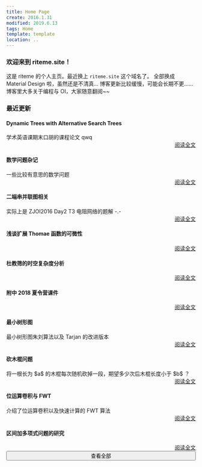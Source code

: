 ```yaml
---
title: Home Page
create: 2016.1.31
modified: 2019.6.13
tags: Home
template: template
location: ..
---
```


### 欢迎来到 riteme.site！
这是 riteme 的个人主页。最近换上 `riteme.site` 这个域名了。
全部换成 Material Design 啦，虽然还是不清真...
博客更新比较缓慢，可能会长期不更......
博客里大多关于编程与 OI，大家随意翻阅~~

### 最近更新
<div class="mdl-card mdl-shadow--4dp" style="width: 100%"><div class="mdl-card__title"><h4 class="mdl-card__title-text">Dynamic Trees with Alternative Search Trees</h4></div><div class="mdl-card__supporting-text">学术英语课期末口胡的课程论文 qwq</div><div class="mdl-card__actions mdl-card--border" style="text-align: right"><a class="mdl-button mdl-button--colored mdl-js-button mdl-js-ripple-effect" href="blog/2019-6-13/dynamic-trees-eap.html">阅读全文</a></div></div>
<div class="mdl-card mdl-shadow--4dp" style="width: 100%"><div class="mdl-card__title"><h4 class="mdl-card__title-text">数学问题杂记</h4></div><div class="mdl-card__supporting-text">一些比较有意思的数学问题</div><div class="mdl-card__actions mdl-card--border" style="text-align: right"><a class="mdl-button mdl-button--colored mdl-js-button mdl-js-ripple-effect" href="blog/2017-12-16/math-problems.html">阅读全文</a></div></div>
<div class="mdl-card mdl-shadow--4dp" style="width: 100%"><div class="mdl-card__title"><h4 class="mdl-card__title-text">二端串并联图相关</h4></div><div class="mdl-card__supporting-text">实际上是 ZJOI2016 Day2 T3 电阻网络的题解 -.-</div><div class="mdl-card__actions mdl-card--border" style="text-align: right"><a class="mdl-button mdl-button--colored mdl-js-button mdl-js-ripple-effect" href="blog/2019-1-30/series-parallel.html">阅读全文</a></div></div>
<div class="mdl-card mdl-shadow--4dp" style="width: 100%"><div class="mdl-card__title"><h4 class="mdl-card__title-text">浅谈扩展 Thomae 函数的可微性</h4></div><div class="mdl-card__supporting-text"></div><div class="mdl-card__actions mdl-card--border" style="text-align: right"><a class="mdl-button mdl-button--colored mdl-js-button mdl-js-ripple-effect" href="blog/2018-11-24/thomae-function.html">阅读全文</a></div></div>
<div class="mdl-card mdl-shadow--4dp" style="width: 100%"><div class="mdl-card__title"><h4 class="mdl-card__title-text">杜教筛的时空复杂度分析</h4></div><div class="mdl-card__supporting-text"></div><div class="mdl-card__actions mdl-card--border" style="text-align: right"><a class="mdl-button mdl-button--colored mdl-js-button mdl-js-ripple-effect" href="blog/2018-9-11/time-space-complexity-dyh-algo.html">阅读全文</a></div></div>
<div class="mdl-card mdl-shadow--4dp" style="width: 100%"><div class="mdl-card__title"><h4 class="mdl-card__title-text">附中 2018 夏令营课件</h4></div><div class="mdl-card__supporting-text"></div><div class="mdl-card__actions mdl-card--border" style="text-align: right"><a class="mdl-button mdl-button--colored mdl-js-button mdl-js-ripple-effect" href="blog/2018-7-23/sdfzsc-2018.html">阅读全文</a></div></div>
<div class="mdl-card mdl-shadow--4dp" style="width: 100%"><div class="mdl-card__title"><h4 class="mdl-card__title-text">最小树形图</h4></div><div class="mdl-card__supporting-text">最小树形图朱刘算法以及 Tarjan 的改进版本</div><div class="mdl-card__actions mdl-card--border" style="text-align: right"><a class="mdl-button mdl-button--colored mdl-js-button mdl-js-ripple-effect" href="blog/2018-6-18/mdst.html">阅读全文</a></div></div>
<div class="mdl-card mdl-shadow--4dp" style="width: 100%"><div class="mdl-card__title"><h4 class="mdl-card__title-text">砍木棍问题</h4></div><div class="mdl-card__supporting-text">将一根长为 $a$ 的木棍每次随机砍掉一段，期望多少次后木棍长度小于 $b$ ？</div><div class="mdl-card__actions mdl-card--border" style="text-align: right"><a class="mdl-button mdl-button--colored mdl-js-button mdl-js-ripple-effect" href="blog/2018-3-2/cut-the-stick.html">阅读全文</a></div></div>
<div class="mdl-card mdl-shadow--4dp" style="width: 100%"><div class="mdl-card__title"><h4 class="mdl-card__title-text">位运算卷积与 FWT</h4></div><div class="mdl-card__supporting-text">介绍了位运算卷积以及快速计算的 FWT 算法</div><div class="mdl-card__actions mdl-card--border" style="text-align: right"><a class="mdl-button mdl-button--colored mdl-js-button mdl-js-ripple-effect" href="blog/2016-11-25/fwt.html">阅读全文</a></div></div>
<div class="mdl-card mdl-shadow--4dp" style="width: 100%"><div class="mdl-card__title"><h4 class="mdl-card__title-text">区间加多项式问题的研究</h4></div><div class="mdl-card__supporting-text"></div><div class="mdl-card__actions mdl-card--border" style="text-align: right"><a class="mdl-button mdl-button--colored mdl-js-button mdl-js-ripple-effect" href="blog/2018-1-28/interval-polynomial.html">阅读全文</a></div></div>
<a href="posts.html"><button class="mdl-button mdl-js-button mdl-button--raised mdl-js-ripple-effect mdl-button--colored" style="width: 100%">查看全部</button></a>
